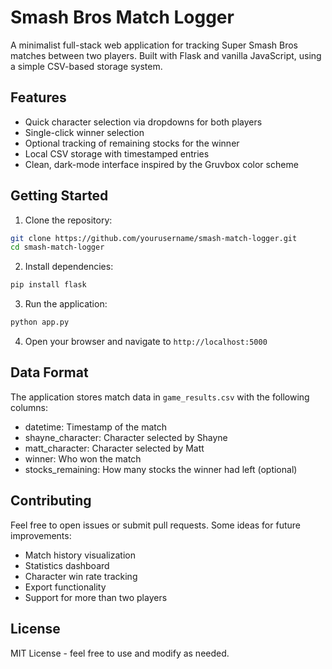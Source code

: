 # Smash Bros Match Logger

A minimalist full-stack web application for tracking Super Smash Bros matches between two players. Built with Flask and vanilla JavaScript, using a simple CSV-based storage system.

## Features

- Quick character selection via dropdowns for both players
- Single-click winner selection
- Optional tracking of remaining stocks for the winner
- Local CSV storage with timestamped entries
- Clean, dark-mode interface inspired by the Gruvbox color scheme

## Getting Started

1. Clone the repository:

```bash
git clone https://github.com/yourusername/smash-match-logger.git
cd smash-match-logger
```

2. Install dependencies:

```bash
pip install flask
```

3. Run the application:

```bash
python app.py
```

4. Open your browser and navigate to `http://localhost:5000`

## Data Format

The application stores match data in `game_results.csv` with the following columns:

- datetime: Timestamp of the match
- shayne_character: Character selected by Shayne
- matt_character: Character selected by Matt
- winner: Who won the match
- stocks_remaining: How many stocks the winner had left (optional)

## Contributing

Feel free to open issues or submit pull requests. Some ideas for future improvements:

- Match history visualization
- Statistics dashboard
- Character win rate tracking
- Export functionality
- Support for more than two players

## License

MIT License - feel free to use and modify as needed.
